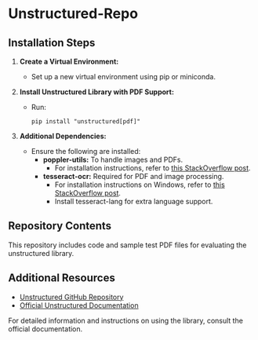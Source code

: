 # Unstructured-Repo

## Installation Steps

1. **Create a Virtual Environment:**
   * Set up a new virtual environment using pip or miniconda.

2. **Install Unstructured Library with PDF Support:**
   * Run:
     ```
     pip install "unstructured[pdf]"
     ```

3. **Additional Dependencies:**
   * Ensure the following are installed:
     * **poppler-utils:** To handle images and PDFs.
       - For installation instructions, refer to [this StackOverflow post](https://stackoverflow.com/questions/18381713/how-to-install-poppler-on-windows).
     * **tesseract-ocr:** Required for PDF and image processing. 
       - For installation instructions on Windows, refer to [this StackOverflow post](https://stackoverflow.com/questions/46140485/tesseract-installation-in-windows).
       - Install tesseract-lang for extra language support.

## Repository Contents

This repository includes code and sample test PDF files for evaluating the unstructured library.

## Additional Resources

- [Unstructured GitHub Repository](https://github.com/Unstructured-IO/unstructured)
- [Official Unstructured Documentation](https://docs.unstructured.io/welcome)

For detailed information and instructions on using the library, consult the official documentation.
